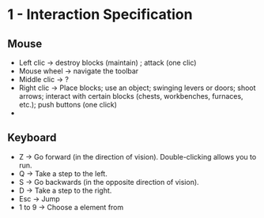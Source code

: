 
# 1 - Interaction Specification

## Mouse

* Left clic -> destroy blocks (maintain) ; attack (one clic)
* Mouse wheel -> navigate the toolbar
* Middle clic -> ?
* Right clic -> Place blocks; use an object; swinging levers or doors; shoot arrows; interact with certain blocks (chests,      workbenches, furnaces, etc.); push buttons (one click)
*  

## Keyboard

* Z -> Go forward (in the direction of vision). Double-clicking allows you to run.
* Q -> Take a step to the left.
* S -> Go backwards (in the opposite direction of vision).
* D -> Take a step to the right.
* Esc -> Jump
* 1 to 9 -> Choose a element from 



